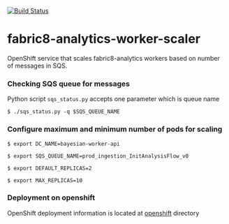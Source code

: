 [![Build Status](https://ci.centos.org/buildStatus/icon?job=devtools-fabric8-analytics-scaler-f8a-build-master)](https://ci.centos.org/job/devtools-fabric8-analytics-scaler-f8a-build-master/)

# fabric8-analytics-worker-scaler
OpenShift service that scales fabric8-analytics workers based on number of messages in SQS.

### Checking SQS queue for messages

Python script `sqs_status.py` accepts one parameter which is queue name

`$ ./sqs_status.py -q $SQS_QUEUE_NAME`

### Configure maximum and minimum number of pods for scaling

`$ export DC_NAME=bayesian-worker-api`

`$ export SQS_QUEUE_NAME=prod_ingestion_InitAnalysisFlow_v0`

`$ export DEFAULT_REPLICAS=2`

`$ export MAX_REPLICAS=10`

### Deployment on openshift

OpenShift deployment information is located at [openshift](openshift/) directory
